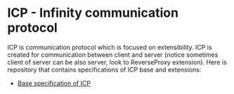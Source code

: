 # ICP - Infinity communication protocol

ICP is communication protocol which is focused on extensibility. ICP is created for communication between client and server (notice sometimes client of server can be also server, look to ReverseProxy extension).
Here is repository that contains specifications of ICP base and extensions:

- [Base specification of ICP](https://github.com/maximmasterr/ICP/blob/master/base.md)

